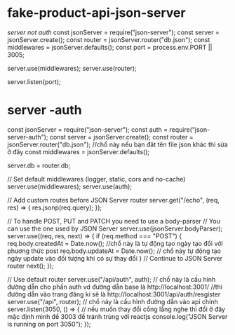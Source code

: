 # fake-product-api-json-server

_server not auth_
const jsonServer = require("json-server");
const server = jsonServer.create();
const router = jsonServer.router("db.json");
const middlewares = jsonServer.defaults();
const port = process.env.PORT || 3005;

server.use(middlewares);
server.use(router);

server.listen(port);

# server -auth

const jsonServer = require("json-server");
const auth = require("json-server-auth");
const server = jsonServer.create();
const router = jsonServer.router("db.json"); //chổ này nếu bạn đăt tên file json khác thì sửa ở đây
const middlewares = jsonServer.defaults();

server.db = router.db;

// Set default middlewares (logger, static, cors and no-cache)
server.use(middlewares);
server.use(auth);

// Add custom routes before JSON Server router
server.get("/echo", (req, res) => {
res.jsonp(req.query);
});

// To handle POST, PUT and PATCH you need to use a body-parser
// You can use the one used by JSON Server
server.use(jsonServer.bodyParser);
server.use((req, res, next) => {
if (req.method === "POST") {
req.body.createdAt = Date.now(); //chổ này là tự động tạo ngày tạo đối với phương thức post
req.body.updateAt = Date.now(); // chổ này tự động tạo ngày update vào đối tượng khi có sự thay đổi
}
// Continue to JSON Server router
next();
});

// Use default router
server.use("/api/auth", auth); // chổ này là cấu hình đường dẫn cho phần auth vd đường dẫn base là http://localhost:3001/
//thì đường dẫn vào trang đăng kí sẽ là http://localhost:3001/api/auth/resgister
server.use("/api", router); // chổ này là cấu hình đường dẫn vào api chính
server.listen(3050, () => {
// nếu muốn thay đổi cổng lắng nghe thì đổi ở đây mặc định mình để 3003 để tránh trùng với reactjs
console.log("JSON Server is running on port 3050");
});
